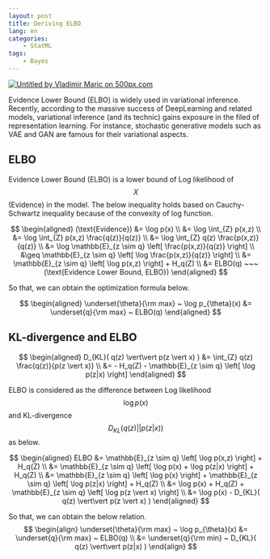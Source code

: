 ```yaml
---
layout: post
title: Deriving ELBO
lang: en
categories:
    - StatML
tags:
    - Bayes
---
```


<div class='pixels-photo'>
<a href='https://500px.com/photo/1020528836/Untitled-by-Vladimir-Maric' alt='Untitled by Vladimir Maric on 500px.com'>
  <img src='https://drscdn.500px.org/photo/1020528836/m%3D900/v2?sig=9c4001aaf8730c97353ae102428c6bc64818166778d359c4979d17eb42cf809d' alt='Untitled by Vladimir Maric on 500px.com' />
</a>
</div>
<script type='text/javascript' src='https://500px.com/embed.js'></script>

Evidence Lower Bound (ELBO) is widely used in variational inference. Recently, according to the massive success of DeepLearning and related models, variational inference (and its technic) gains exposure in the filed of representation learning. For instance, stochastic generative models such as VAE and GAN are famous for their variational aspects.


## ELBO

Evidence Lower Bound (ELBO) is a lower bound of Log likelihood of $$X$$ (Evidence) in the model. The below inequality holds based on Cauchy-Schwartz inequality because of the convexity of log function.


$$
\begin{aligned}
(\text{Evidence})
&= \log p(x) \\
&= \log \int_{Z} p(x,z) \\
&= \log \int_{Z} p(x,z) \frac{q(z)}{q(z)} \\
&= \log \int_{Z} q(z) \frac{p(x,z)}{q(z)} \\
&= \log \mathbb{E}_{z \sim q} \left[ \frac{p(x,z)}{q(z)} \right] \\
&\geq \mathbb{E}_{z \sim q} \left[ \log \frac{p(x,z)}{q(z)} \right] \\
&= \mathbb{E}_{z \sim q} \left[ \log p(x,z) \right] + H_q(Z) \\
&= ELBO(q) ~~~ (\text{Evidence Lower Bound, ELBO})
\end{aligned}
$$


So that, we can obtain the optimization formula below.


$$
\begin{aligned}
\underset{\theta}{\rm max} ~ \log p_{\theta}(x) 
&= \underset{q}{\rm max} ~ ELBO(q)
\end{aligned}
$$



## KL-divergence and ELBO


$$
\begin{aligned}
D_{KL}( q(z) \vert\vert p(z \vert x) ) 
&= \int_{Z} q(z) \frac{q(z)}{p(z \vert x)} \\
&= - H_q(Z) - \mathbb{E}_{z \sim q} \left[ \log p(z|x) \right]
\end{aligned}
$$

ELBO is considered as the difference between Log likelihood  $$\log p(x)$$ and KL-divergence $$D_{KL}( q(z) \vert\vert p(z \vert x) )$$ as below.

$$
\begin{aligned}
ELBO 
&= \mathbb{E}_{z \sim q} \left[ \log p(x,z) \right] + H_q(Z) \\
&= \mathbb{E}_{z \sim q} \left[ \log p(x) + \log p(z|x) \right] + H_q(Z) \\
&= \mathbb{E}_{z \sim q} \left[ \log p(x) \right] + \mathbb{E}_{z \sim q} \left[ \log p(z|x) \right] + H_q(Z) \\
&= \log p(x) + H_q(Z) + \mathbb{E}_{z \sim q} \left[ \log p(z \vert x) \right] \\
&= \log p(x) - D_{KL}( q(z) \vert\vert p(z \vert x) ) 
\end{aligned}
$$



So that, we can obtain the below relation.
$$
\begin{align}
\underset{\theta}{\rm max} ~ \log p_{\theta}(x) 
&= \underset{q}{\rm max} ~ ELBO(q) \\
&= \underset{q}{\rm min} ~ D_{KL}( q(z) \vert\vert p(z|x) ) 
\end{align}
$$
